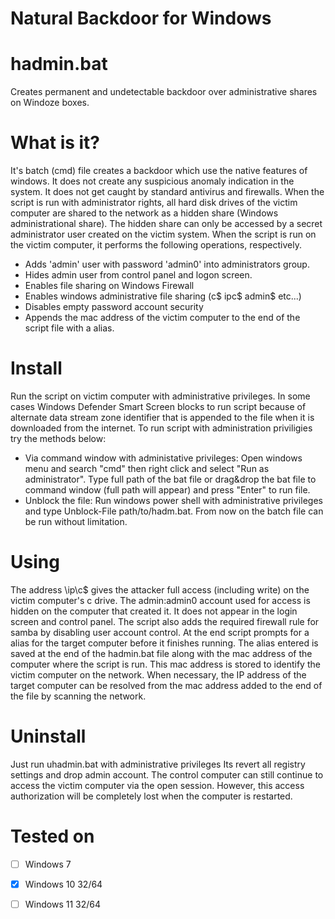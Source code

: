 # Natural Backdoor for Windows
# hadmin.bat
Creates permanent and undetectable backdoor over administrative shares on Windoze boxes.
# What is it?
It's batch (cmd) file creates a backdoor which use the native features of windows. It does not create any suspicious anomaly indication in the system. It does not get caught by standard antivirus and firewalls. When the script is run with administrator rights, all hard disk drives of the victim computer are shared to the network as a hidden share (Windows administrational share). The hidden share can only be accessed by a secret administrator user created on the victim system. When the script is run on the victim computer, it performs the following operations, respectively.
- Adds 'admin' user with password 'admin0' into administrators group.
- Hides admin user from control panel and logon screen.
- Enables file sharing on Windows Firewall
- Enables windows administrative file sharing (c$ ipc$ admin$ etc...)
- Disables empty password account security
- Appends the mac address of the victim computer to the end of the script file with a alias.
# Install
Run the script on victim computer with administrative privileges. In some cases Windows Defender Smart Screen blocks to run script because of alternate data stream zone identifier that is appended to the file when it is downloaded from the internet. To run script with administration priviligies try the methods below:
- Via command window with administative privileges: Open windows menu and search "cmd" then right click and select "Run as administrator". Type full path of the bat file or drag&drop the bat file to command window (full path will appear) and press "Enter" to run file.
- Unblock the file: Run windows power shell with administrative privileges and type Unblock-File path/to/hadm.bat. From now on the batch file can be run without limitation. 
# Using
The address \\ip\c$ gives the attacker full access (including write) on the victim computer's c drive. The admin:admin0 account used for access is hidden on the computer that created it. It does not appear in the login screen and control panel. The script also adds the required firewall rule for samba by disabling user account control. At the end script prompts for a alias for the target computer before it finishes running. The alias entered is saved at the end of the hadmin.bat file along with the mac address of the computer where the script is run. This mac address is stored to identify the victim computer on the network. When necessary, the IP address of the target computer can be resolved from the mac address added to the end of the file by scanning the network.
# Uninstall
Just run uhadmin.bat with administrative privileges Its revert all registry settings and drop admin account.  The control computer can still continue to access the victim computer via the open session. However, this access authorization will be completely lost when the computer is restarted.
# Tested on
- [ ] Windows 7
- [x] Windows 10 32/64
- [ ] Windows 11 32/64


